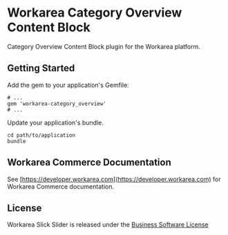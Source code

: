 Workarea Category Overview Content Block
================================================================================

Category Overview Content Block plugin for the Workarea platform.

Getting Started
--------------------------------------------------------------------------------

Add the gem to your application's Gemfile:

    # ...
    gem 'workarea-category_overview'
    # ...

Update your application's bundle.

    cd path/to/application
    bundle

Workarea Commerce Documentation
--------------------------------------------------------------------------------

See [https://developer.workarea.com](https://developer.workarea.com) for Workarea Commerce documentation.

License
--------------------------------------------------------------------------------

Workarea Slick Slider is released under the [Business Software License](LICENSE)
